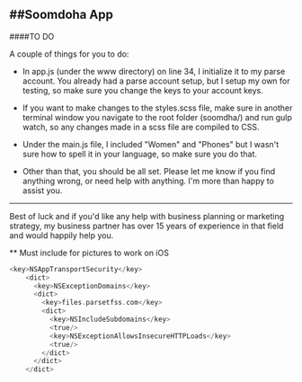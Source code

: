 ##Soomdoha App
----

####TO DO 

A couple of things for you to do:

* In app.js (under the www directory) on line 34, I initialize it to my parse account. You already had a parse account setup, but I setup my own for testing, so make sure you change the keys to your account keys.
* If you want to make changes to the styles.scss file, make sure in another terminal window you navigate to the root folder (soomdha/) and run gulp watch, so any changes made in a scss file are compiled to CSS. 
* Under the main.js file, I included "Women" and "Phones" but I wasn't sure how to spell it in your language, so make sure you do that.

* Other than that, you should be all set. Please let me know if you find anything wrong, or need help with anything. I'm more than happy to assist you.

----
Best of luck and if you'd like any help with business planning or marketing strategy, my business partner has over 15 years of experience in that field and would happily help you.

** Must include for pictures to work on iOS
```objective-c
<key>NSAppTransportSecurity</key>
    <dict>
      <key>NSExceptionDomains</key>
      <dict>
        <key>files.parsetfss.com</key>
        <dict>
          <key>NSIncludeSubdomains</key>
          <true/>
          <key>NSExceptionAllowsInsecureHTTPLoads</key>
          <true/>
        </dict>
      </dict>
    </dict>
```
    
    